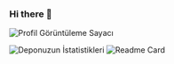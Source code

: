 ### Hi there 👋
![Profil Görüntüleme Sayacı](https://komarev.com/ghpvc/?username=mehmet02)
<!--
**mehmet02/mehmet02** is a ✨ _special_ ✨ repository because its `README.md` (this file) appears on your GitHub profile.

Here are some ideas to get you started:

- 🔭 I’m currently working on ...
- 🌱 I’m currently learning ...
- 👯 I’m looking to collaborate on ...
- 🤔 I’m looking for help with ...
- 💬 Ask me about ...
- 📫 How to reach me: ...
- 😄 Pronouns: ...
- ⚡ Fun fact: ...
-->
![Deponuzun İstatistikleri](https://github-readme-stats.vercel.app/api/top-langs/?username=mehmet02&theme=blue-green)
![Readme Card](https://github-readme-stats.vercel.app/api?username=mehmet02&show_icons=true&theme=radical)
